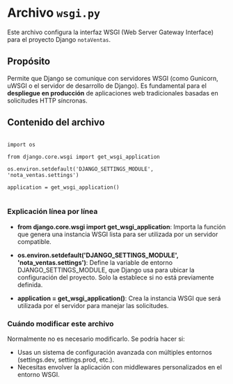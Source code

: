 # Archivo `wsgi.py`

Este archivo configura la interfaz WSGI (Web Server Gateway Interface) para el proyecto Django `notaVentas`.

## Propósito

Permite que Django se comunique con servidores WSGI (como Gunicorn, uWSGI o el servidor de desarrollo de Django). Es fundamental para el **despliegue en producción** de aplicaciones web tradicionales basadas en solicitudes HTTP síncronas.

## Contenido del archivo

<pre>
<code>
import os

from django.core.wsgi import get_wsgi_application

os.environ.setdefault('DJANGO_SETTINGS_MODULE', 'nota_ventas.settings')

application = get_wsgi_application()
</code>
</pre>

### Explicación línea por línea

- **from django.core.wsgi import get_wsgi_application**: Importa la función que genera una instancia WSGI lista para ser utilizada por un servidor compatible.

- **os.environ.setdefault('DJANGO_SETTINGS_MODULE', 'nota_ventas.settings')**: Define la variable de entorno DJANGO_SETTINGS_MODULE, que Django usa para ubicar la configuración del proyecto. Solo la establece si no está previamente definida.

- **application = get_wsgi_application()**: Crea la instancia WSGI que será utilizada por el servidor para manejar las solicitudes.

### Cuándo modificar este archivo

Normalmente no es necesario modificarlo. Se podría hacer si:

- Usas un sistema de configuración avanzada con múltiples entornos (settings.dev, settings.prod, etc.).
- Necesitas envolver la aplicación con middlewares personalizados en el entorno WSGI.
